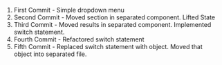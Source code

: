 1. First Commit - Simple dropdown menu
2. Second Commit - Moved section in separated component. Lifted State
3. Third Commit - Moved results in separated component. Implemented switch statement.
4. Fourth Commit - Refactored switch statement
5. Fifth Commit - Replaced switch statement with object. Moved that object into separated file.
